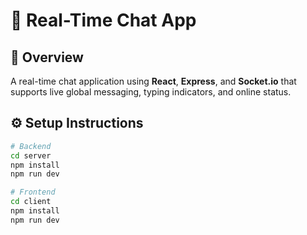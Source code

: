 # 💬 Real-Time Chat App

## 🚀 Overview
A real-time chat application using **React**, **Express**, and **Socket.io** that supports live global messaging, typing indicators, and online status.

## ⚙️ Setup Instructions
```bash
# Backend
cd server
npm install
npm run dev

# Frontend
cd client
npm install
npm run dev
